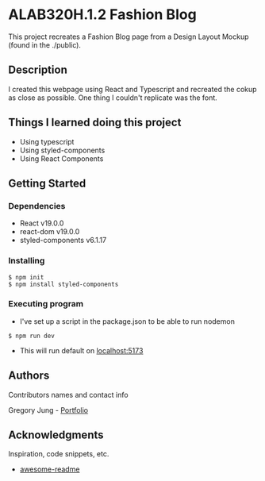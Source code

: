 # ALAB320H.1.2 Fashion Blog

This project recreates a Fashion Blog page from a Design Layout Mockup (found in the ./public).

## Description

I created this webpage using React and Typescript and recreated the cokup as close as possible. One thing I couldn't replicate was the font.

## Things I learned doing this project

- Using typescript
- Using styled-components
- Using React Components

## Getting Started

### Dependencies

- React v19.0.0
- react-dom v19.0.0
- styled-components v6.1.17

### Installing

```
$ npm init
$ npm install styled-components
```

### Executing program

- I've set up a script in the package.json to be able to run nodemon

```
$ npm run dev
```

- This will run default on [localhost:5173](http://localhost:5173/)

## Authors

Contributors names and contact info

Gregory Jung - [Portfolio](https://tenor2000.github.io/react-portfolio/)

## Acknowledgments

Inspiration, code snippets, etc.

- [awesome-readme](https://github.com/matiassingers/awesome-readme)
